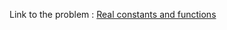 Link to the problem : [Real constants and functions](https://www.rosettacode.org/wiki/Real_constants_and_functions)
